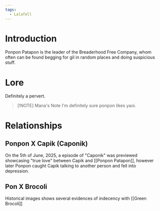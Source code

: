 ```yaml
---
tags:
  - Lalafell
---
```

# Introduction
Ponpon Patapon is the leader of the Breaderhood Free Company, whom often can be found begging for gil in random places and doing suspicious stuff.
# Lore
Definitely a pervert.

> [!NOTE] Mana's Note
> I'm definitely sure ponpon likes yaoi.

# Relationships
## Ponpon X Capik (Caponik)
On the 5th of June, 2025, a episode of "Caponik" was previewed showcasing "true love" between Capik and [[Ponpon Patapon]], however later Ponpon caught Capik talking to another person and fell into depression.

## Pon X Brocoli
Historical images shows several evidences of indecency with [[Green Brocoli]]

